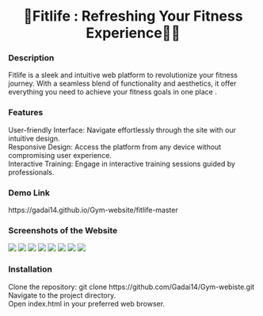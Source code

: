 <h1 style="text-align:center;">💪Fitlife : Refreshing Your Fitness Experience🏋️‍♂️  </h1>

<h3>Description</h3>
<p>Fitlife is a sleek and intuitive web platform to revolutionize your fitness journey. With a seamless blend of functionality and aesthetics, it offer everything you need to achieve your fitness goals in one place .</p>

<h3>Features</h3>
<p>
  User-friendly Interface: Navigate effortlessly through the site with our intuitive design.<br>
  Responsive Design: Access the platform from any device without compromising user experience.<br>
  Interactive Training: Engage in interactive training sessions guided by professionals.<br>

</p>

<h3>Demo Link</h3> 
https://gadai14.github.io/Gym-website/fitlife-master
<br>
<h3>Screenshots of the Website </h3>
<img src="https://github.com/Gadai14/Gym-website/assets/121002242/8b2af3fe-fde9-4cbf-8c40-0d04188f96fa">
<img src="https://github.com/Gadai14/Gym-website/assets/121002242/dced2eec-97e0-4e2e-9292-cf3021e7a151">
<img src="https://github.com/Gadai14/Gym-website/assets/121002242/0b85d62c-7838-4c84-b619-da9c12a9f5f6">
<img src="https://github.com/Gadai14/Gym-website/assets/121002242/23e954d6-a2a2-4add-8844-d6fdff4d9774">
<img src="https://github.com/Gadai14/Gym-website/assets/121002242/8c45c798-e8d0-4942-9bf7-ac4a0a9460a7">
<img src="https://github.com/Gadai14/Gym-website/assets/121002242/35fc94c8-d708-4e4d-9d9a-9a484d715922">
<img src="https://github.com/Gadai14/Gym-website/assets/121002242/13a18a0d-c80c-4750-b130-606b942f1903">
<img src="https://github.com/Gadai14/Gym-website/assets/121002242/a20e1f60-12b3-4a81-9a93-4b2ed903b6a6">

<h3>Installation</h3>
<p>
Clone the repository: git clone https://github.com/Gadai14/Gym-webiste.git <br>
Navigate to the project directory.<br>
Open index.html in your preferred web browser.


  
</p>
